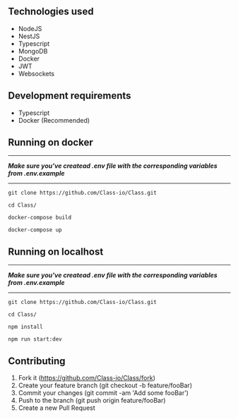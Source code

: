 ## Technologies used
* NodeJS
* NestJS
* Typescript
* MongoDB
* Docker
* JWT
* Websockets

## Development requirements
* Typescript
* Docker (Recommended)

## Running on docker
****
**_Make sure you've createad .env file with the corresponding variables from .env.example_**

****
```
git clone https://github.com/Class-io/Class.git
```

```
cd Class/
```

```
docker-compose build
```

```
docker-compose up
```
## Running on localhost
****
**_Make sure you've createad .env file with the corresponding variables from .env.example_**

****

```
git clone https://github.com/Class-io/Class.git
```

```
cd Class/
```

```
npm install
```

```
npm run start:dev
```

## Contributing
1. Fork it (https://github.com/Class-io/Class/fork)
1. Create your feature branch (git checkout -b feature/fooBar)
1. Commit your changes (git commit -am 'Add some fooBar')
1. Push to the branch (git push origin feature/fooBar)
1. Create a new Pull Request